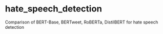 # hate_speech_detection
Comparison of BERT-Base, BERTweet, RoBERTa, DistilBERT for hate speech detection 
